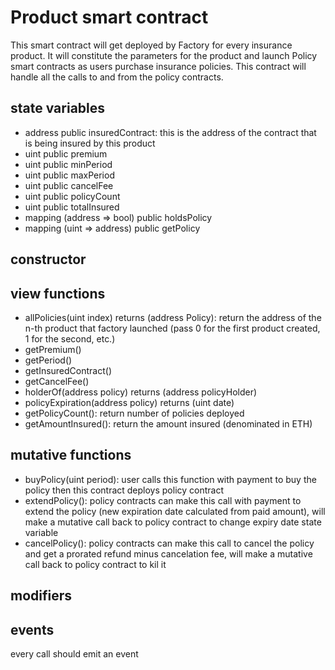 # Product smart contract
This smart contract will get deployed by Factory for every insurance product. It will constitute the parameters for the product and launch Policy smart contracts as users purchase insurance policies. This contract will handle all the calls to and from the policy contracts.

## state variables
* address public insuredContract: this is the address of the contract that is being insured by this product
* uint public premium
* uint public minPeriod
* uint public maxPeriod
* uint public cancelFee
* uint public policyCount
* uint public totalInsured
* mapping (address => bool) public holdsPolicy
* mapping (uint => address) public getPolicy
## constructor

## view functions
* allPolicies(uint index) returns (address Policy): return the address of the n-th product that factory launched (pass 0 for the first product created, 1 for the second, etc.)
* getPremium()
* getPeriod()
* getInsuredContract()
* getCancelFee()
* holderOf(address policy) returns (address policyHolder)
* policyExpiration(address policy) returns (uint date)
* getPolicyCount(): return number of policies deployed
* getAmountInsured(): return the amount insured (denominated in ETH)
## mutative functions
* buyPolicy(uint period): user calls this function with payment to buy the policy then this contract deploys policy contract
* extendPolicy(): policy contracts can make this call with payment to extend the policy (new expiration date calculated from paid amount), will make a mutative call back to policy contract to change expiry date state variable
* cancelPolicy(): policy contracts can make this call to cancel the policy and get a prorated refund minus cancelation fee, will make a mutative call back to policy contract to kil it
## modifiers

## events
every call should emit an event